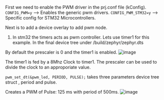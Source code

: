 First we need to enable the PWM driver in the prj.conf file (kConfig).
`CONFIG_PWM=y` --> Enables the generic pwm drivers.
`CONFIG_PWM_STM32=y` --> Specific config for STM32 Microcontrollers.

Next is to add a device overlay to add pwm node.

1. In stm32 the timers acts as pwm controller. Lets use timer1 for this example.
  In the final device tree under /build/zephyr/zephyr.dts

By default the prescaler is 0 and the timer1 is enabled.
![image](https://github.com/user-attachments/assets/3e441d8f-c575-43cf-8522-cbbc4e8587bb)

The timer1 is fed by a 8Mhz Clock to timer1.
The prescaler can be used to divide the clock to an approporiate value.

`pwm_set_dt(&pwm_led, PERIOD, PULSE);` takes three parameters device tree struct , period and pulse.

Creates a PWM of Pulse: 125 ms with period of 500ms.
![image](https://github.com/user-attachments/assets/a0d19506-575f-426d-b785-1db873e05fa7)
